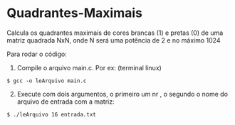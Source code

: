 # Quadrantes-Maximais
Calcula os quadrantes maximais de cores brancas (1) e pretas (0) de uma matriz quadrada NxN, onde N será uma potência de 2 e no máximo 1024

Para rodar o código:

1) Compile o arquivo main.c. Por ex: (terminal linux) 

```$ gcc -o leArquivo main.c```

2) Execute com dois argumentos, o primeiro um nr , o segundo o nome do arquivo de entrada com a matriz: 

```$ ./leArquivo 16 entrada.txt```

